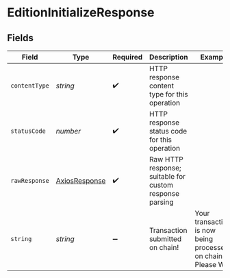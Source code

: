 # EditionInitializeResponse


## Fields

| Field                                                           | Type                                                            | Required                                                        | Description                                                     | Example                                                         |
| --------------------------------------------------------------- | --------------------------------------------------------------- | --------------------------------------------------------------- | --------------------------------------------------------------- | --------------------------------------------------------------- |
| `contentType`                                                   | *string*                                                        | :heavy_check_mark:                                              | HTTP response content type for this operation                   |                                                                 |
| `statusCode`                                                    | *number*                                                        | :heavy_check_mark:                                              | HTTP response status code for this operation                    |                                                                 |
| `rawResponse`                                                   | [AxiosResponse](https://axios-http.com/docs/res_schema)         | :heavy_check_mark:                                              | Raw HTTP response; suitable for custom response parsing         |                                                                 |
| `string`                                                        | *string*                                                        | :heavy_minus_sign:                                              | Transaction submitted on chain!                                 | Your transactions is now being processed on chain. Please Wait! |